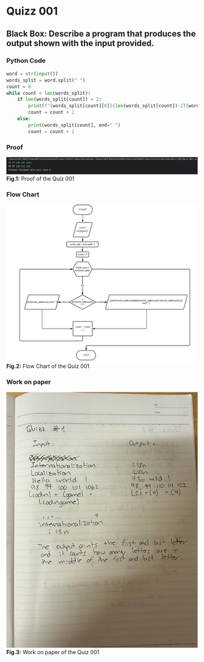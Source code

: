 # Quizz 001
## Black Box: Describe a program that  produces the output shown with the input provided.
### Python Code
```.py
word = str(input())
words_split = word.split(" ")
count = 0
while count < len(words_split):
    if len(words_split[count]) > 2:
        print(f"{words_split[count][0]}{len(words_split[count])-2}{words_split[count][-1]}", end=" ")
        count = count + 1
    else:
        print(words_split[count], end=" ")
        count = count + 1
```
### Proof
![Quiz_001_Proof_Image.png](Quiz_001_Proof_Image.png)
**Fig.1:** Proof of the Quiz 001
### Flow Chart
![Quiz_001_Flow_Chart.png](Quiz_001_Flow_Chart.png)
**Fig.2:** Flow Chart of the Quiz 001
### Work on paper
![Quiz_001_Work_Paper.jpeg](Quiz_001_Work_Paper.jpeg)
**Fig.3:** Work on paper of the Quiz 001